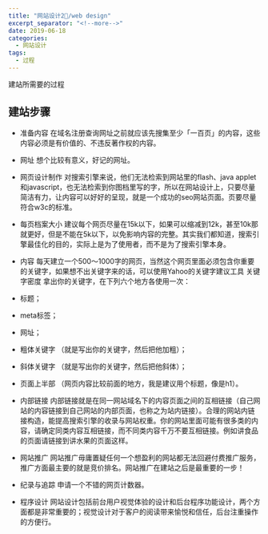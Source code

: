 ```yaml
---
title: "网站设计2⃣️/web design"
excerpt_separator: "<!--more-->"
date: 2019-06-18
categories:
  - 网站设计
tags:
  - 过程
---
```


建站所需要的过程

<!--more-->

## 建站步骤

* 准备内容
在域名注册查询网址之前就应该先搜集至少「一百页」的内容，这些内容必须是有价值的、不违反著作权的内容。

* 网址
想个比较有意义，好记的网址。

* 网页设计制作
对搜索引擎来说，他们无法检索到网站里的flash、java applet和javascript，也无法检索到你图档里写的字，所以在网站设计上，只要尽量简洁有力，让内容可以好好的呈现，就是一个成功的seo网站页面。页要尽量符合w3c的标准。

* 每页档案大小
建议每个网页尽量在15k以下，如果可以缩减到12k，甚至10k那就更好，但是不能在5k以下，以免影响内容的完整。其实我们都知道，搜索引擎最佳化的目的，实际上是为了使用者，而不是为了搜索引擎本身。

* 内容
每天建立一个500～1000字的网页，当然这个网页里面必须包含你重要的关键字，如果想不出关键字来的话，可以使用Yahoo的关键字建议工具
关键字密度
拿出你的关键字，在下列六个地方各使用一次：
* 标题；
* meta标签；
* 网址；
* 粗体关键字 （就是写出你的关键字，然后把他加粗）；
* 斜体关键字 （就是写出你的关键字，然后把他斜体）；
* 页面上半部 （网页内容比较前面的地方，我是建议用个标题，像是h1）。

* 内部链接
内部链接就是在同一网站域名下的内容页面之间的互相链接（自己网站的内容链接到自己网站的内部页面，也称之为站内链接）。合理的网站内链接构造，能提高搜索引擎的收录与网站权重。你的网站里面可能有很多类的内容，请确定同类内容互相链接，而不同类内容千万不要互相链接。例如讲食品的页面请链接到讲水果的页面这样。

* 网站推广
网站推广毋庸置疑任何一个想盈利的网站都无法回避付费推广服务，推广方面最主要的就是竞价排名。网站推广在建站之后是最重要的一步！

* 纪录与追踪
申请一个不错的网页计数器。

* 程序设计
网站设计包括前台用户视觉体验的设计和后台程序功能设计，两个方面都是非常重要的；视觉设计对于客户的阅读带来愉悦和信任，后台注重操作的方便行。


